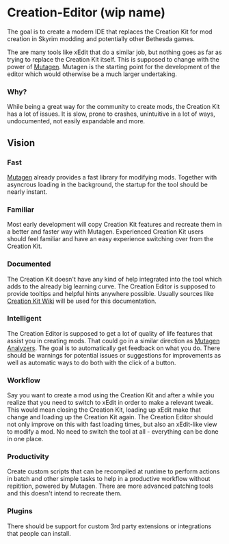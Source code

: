 # Creation-Editor (wip name)
The goal is to create a modern IDE that replaces the Creation Kit for mod creation in Skyrim modding and potentially other Bethesda games.

The are many tools like xEdit that do a similar job, but nothing goes as far as trying to replace the Creation Kit itself. This is supposed to change with the power of [Mutagen](https://github.com/Mutagen-Modding/Mutagen "Mutagen"). Mutagen is the starting point for the development of the editor which would otherwise be a much larger undertaking.

### Why?
While being a great way for the community to create mods, the Creation Kit has a lot of issues. It is slow, prone to crashes, unintuitive in a lot of ways, undocumented, not easily expandable and more.

## Vision

### Fast
[Mutagen](https://github.com/Mutagen-Modding/Mutagen "Mutagen") already provides a fast library for modifying mods. Together with asyncrous loading in the background, the startup for the tool should be nearly instant.

### Familiar
Most early development will copy Creation Kit features and recreate them in a better and faster way with Mutagen. Experienced Creation Kit users should feel familiar and have an easy experience switching over from the Creation Kit.

### Documented
The Creation Kit doesn\'t have any kind of help integrated into the tool which adds to the already big learning curve. The Creation Editor is supposed to provide tooltips and helpful hints anywhere possible. Usually sources like [Creation Kit Wiki](https://ck.uesp.net "Creation Kit Wiki") will be used for this documentation.

### Intelligent
The Creation Editor is supposed to get a lot of quality of life features that assist you in creating mods. That could go in a similar direction as [Mutagen Analyzers](http://https://github.com/Mutagen-Modding/Mutagen.Bethesda.Analyzers "Mutagen Analyzers"). The goal is to automatically get feedback on what you do. There should be warnings for potential issues or suggestions for improvements as well as automatic ways to do both with the click of a button.

### Workflow
Say you want to create a mod using the Creation Kit and after a while you realize that you need to switch to xEdit in order to make a relevant tweak. This would mean closing the Creation Kit, loading up xEdit make that change and loading up the Creation Kit again. The Creation Editor should not only improve on this with fast loading times, but also an xEdit-like view to modify a mod. No need to switch the tool at all - everything can be done in one place.

### Productivity
Create custom scripts that can be recompiled at runtime to perform actions in batch and other simple tasks to help in a productive workflow without repitition, powered by Mutagen. There are more advanced patching tools and this doesn\'t intend to recreate them.

### Plugins
There should be support for custom 3rd party extensions or integrations that people can install.
